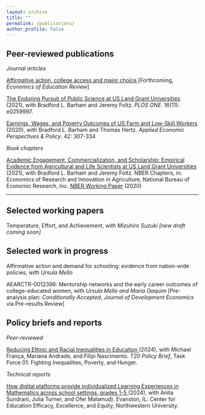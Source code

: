 ```yaml
---
layout: archive
title: ""
permalink: /publications/
author_profile: false
---
```


## Peer-reviewed publications

_Journal articles_

<a href="http://anapmelo.github.io/files/manuscript_Melo.pdf"> Affirmative action, college access and major choice </a> [Forthcoming, _Economics of Education Review_]  

<a href="https://journals.plos.org/plosone/article?id=10.1371/journal.pone.0259997"> The Enduring Pursuit of Public Science at US Land Grant Universities </a> (2021), with Bradford L. Barham and Jeremy Foltz. _PLOS ONE_. 16(11): e0259997.

<a href="https://onlinelibrary.wiley.com/doi/abs/10.1002/aepp.13014"> Earnings, Wages, and Poverty Outcomes of US Farm and Low-Skill Workers </a> (2020), with Bradford L. Barham and Thomas Hertz. _Applied Economic Perspectives & Policy_. 42: 307-334

_Book chapters_

<a href="https://press.uchicago.edu/ucp/books/book/chicago/E/bo123177052.html"> Academic Engagement, Commercialization, and Scholarship: Empirical Evidence from Agricultural and Life Scientists at US Land Grant Universities </a>  (2021), with Bradford L. Barham and Jeremy Foltz. NBER Chapters, in: Economics of Research and Innovation in Agriculture, National Bureau of Economic Research, Inc.
<a href="https://www.nber.org/papers/w26688"> NBER Working Paper</a> (2020)

---

## Selected working papers


Temperature, Effort, and Achievement, _with Mizuhiro Suzuki_ _[new draft coming soon]_

## Selected work in progress

Affirmative action and demand for schooling: evidence from nation-wide policies, _with Ursula Mello_

AEARCTR-0012396: Mentorship networks and the early career outcomes of college-educated women, with _Ursula Mello and Maria Oaquim_ 
[Pre-analysis plan: _Conditionally Accepted_, _Journal of Development Economics_ via Pre-results Review]

## Policy briefs and reports

_Peer-reviewed_

<a href="https://t20brasil.org/en/pbs?nucleo_id=1/"> Reducing Ethnic and Racial Inequalities in Education </a> (2024), with Michael França, Mariana Andrade, and Filipi Nascimento. _T20 Policy Brief_, Task Force 01: Fighting Inequalities, Poverty, and Hunger.

_Technical reports_

<a href="https://e4.northwestern.edu/2024/06/27/how-digital-platforms-provide-individualized-learning-experiences-in-mathematics/"> How digital platforms provide individualized Learning Experiences in Mathematics across school settings, grades 1-5 </a> (2024), with Anita Sundrani, Julia Turner, and Ofer Malamud). Evanston, IL: Center for Education Efficacy, Excellence, and Equity, Northwestern University.
